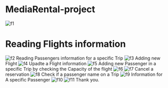 # MediaRental-project

![f1](https://user-images.githubusercontent.com/121310040/235444534-4e94cf92-f6cb-4e19-a22a-e8bb6d4f7845.png)
# Reading Flights information
![f2](https://user-images.githubusercontent.com/121310040/235444846-f199fb42-2f01-4f24-a55e-fa0430170e05.png)
Reading Passengers information for a specific Trip
![f3](https://user-images.githubusercontent.com/121310040/235445116-1f967769-e05f-48ce-9890-ec86018d3a64.png)
Adding new Flight
![f4](https://user-images.githubusercontent.com/121310040/235445206-4527387a-1d5d-4d8c-b62c-79305b65d233.png)
Upadte a Flight information
![f5](https://user-images.githubusercontent.com/121310040/235445314-b221f1b9-3c84-4442-8029-0c661baa732f.png)
Adding new Passenger in a specific Trip by checking the Capacity of the flight
![f6](https://user-images.githubusercontent.com/121310040/235445461-39bfb2e1-5d8e-4bc4-919c-8c7260c6f6d6.png)
![f7](https://user-images.githubusercontent.com/121310040/235445466-28e2f010-d093-4ae2-815a-9ab78020e1fa.png)
Cancel a reservation
![f8](https://user-images.githubusercontent.com/121310040/235445573-4aa7c264-d000-4f87-9fef-047bd8d83d46.png)
Check if a passenger name on a Trip
![f9](https://user-images.githubusercontent.com/121310040/235445778-5d8bf0f6-0b91-4cb3-94c3-d5b53b93cf1f.png)
Information for A specific Passenger
![f10](https://user-images.githubusercontent.com/121310040/235445896-4bac13ba-e56e-420c-8b37-2f20c01296e1.png)
![f11](https://user-images.githubusercontent.com/121310040/235445973-8e540064-d00f-4e26-be39-247922f64786.png)
Thank you.


